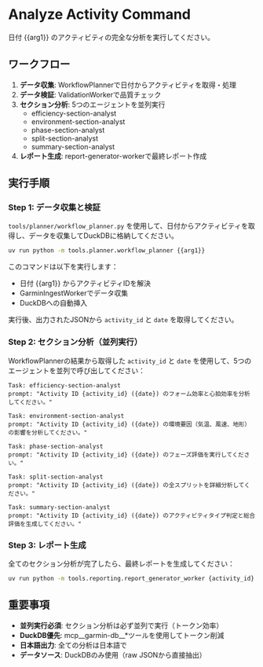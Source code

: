 # Analyze Activity Command

日付 {{arg1}} のアクティビティの完全な分析を実行してください。

## ワークフロー

1. **データ収集**: WorkflowPlannerで日付からアクティビティを取得・処理
2. **データ検証**: ValidationWorkerで品質チェック
3. **セクション分析**: 5つのエージェントを並列実行
   - efficiency-section-analyst
   - environment-section-analyst
   - phase-section-analyst
   - split-section-analyst
   - summary-section-analyst
4. **レポート生成**: report-generator-workerで最終レポート作成

## 実行手順

### Step 1: データ収集と検証

`tools/planner/workflow_planner.py` を使用して、日付からアクティビティを取得し、データを収集してDuckDBに格納してください。

```bash
uv run python -m tools.planner.workflow_planner {{arg1}}
```

このコマンドは以下を実行します：
- 日付 {{arg1}} からアクティビティIDを解決
- GarminIngestWorkerでデータ収集
- DuckDBへの自動挿入

実行後、出力されたJSONから `activity_id` と `date` を取得してください。

### Step 2: セクション分析（並列実行）

WorkflowPlannerの結果から取得した `activity_id` と `date` を使用して、5つのエージェントを並列で呼び出してください：

```
Task: efficiency-section-analyst
prompt: "Activity ID {activity_id} ({date}) のフォーム効率と心拍効率を分析してください。"

Task: environment-section-analyst
prompt: "Activity ID {activity_id} ({date}) の環境要因（気温、風速、地形）の影響を分析してください。"

Task: phase-section-analyst
prompt: "Activity ID {activity_id} ({date}) のフェーズ評価を実行してください。"

Task: split-section-analyst
prompt: "Activity ID {activity_id} ({date}) の全スプリットを詳細分析してください。"

Task: summary-section-analyst
prompt: "Activity ID {activity_id} ({date}) のアクティビティタイプ判定と総合評価を生成してください。"
```

### Step 3: レポート生成

全てのセクション分析が完了したら、最終レポートを生成してください：

```bash
uv run python -m tools.reporting.report_generator_worker {activity_id} {date}
```

## 重要事項

- **並列実行必須**: セクション分析は必ず並列で実行（トークン効率）
- **DuckDB優先**: mcp__garmin-db__*ツールを使用してトークン削減
- **日本語出力**: 全ての分析は日本語で
- **データソース**: DuckDBのみ使用（raw JSONから直接抽出）
